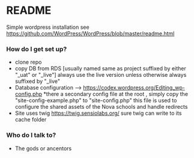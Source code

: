 # README #

Simple wordpress installation  see https://github.com/WordPress/WordPress/blob/master/readme.html


### How do I get set up? ###

* clone repo
* copy DB from RDS [usually named  same as project suffixed by either "_uat" or "_live"] always use the live version unless otherwise always suffixed by "_live"
* Database configuration --> https://codex.wordpress.org/Editing_wp-config.php
*there a secondary config file at the root , simply copy the "site-config-example.php" to "site-config.php"  this file is used to configure the shared assets of the Nova schools and handle redirects 
* Site uses twig https://twig.sensiolabs.org/  sure twig can write to its cache folder






### Who do I talk to? ###

* The gods or ancentors
